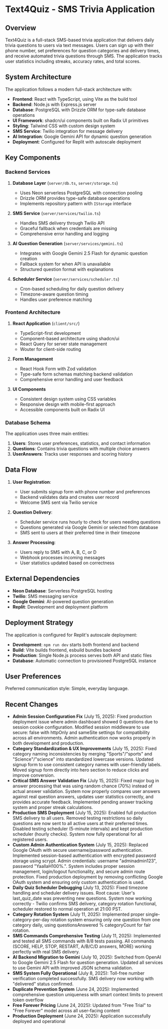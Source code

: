 # Text4Quiz - SMS Trivia Application

## Overview

Text4Quiz is a full-stack SMS-based trivia application that delivers daily trivia questions to users via text messages. Users can sign up with their phone number, set preferences for question categories and delivery times, and receive automated trivia questions through SMS. The application tracks user statistics including streaks, accuracy rates, and total scores.

## System Architecture

The application follows a modern full-stack architecture with:

- **Frontend**: React with TypeScript, using Vite as the build tool
- **Backend**: Node.js with Express.js server
- **Database**: PostgreSQL with Drizzle ORM for type-safe database operations
- **UI Framework**: shadcn/ui components built on Radix UI primitives
- **Styling**: Tailwind CSS with custom design system
- **SMS Service**: Twilio integration for message delivery
- **AI Integration**: Google Gemini API for dynamic question generation
- **Deployment**: Configured for Replit with autoscale deployment

## Key Components

### Backend Services

1. **Database Layer** (`server/db.ts`, `server/storage.ts`)
   - Uses Neon serverless PostgreSQL with connection pooling
   - Drizzle ORM provides type-safe database operations
   - Implements repository pattern with `IStorage` interface

2. **SMS Service** (`server/services/twilio.ts`)
   - Handles SMS delivery through Twilio API
   - Graceful fallback when credentials are missing
   - Comprehensive error handling and logging

3. **AI Question Generation** (`server/services/gemini.ts`)
   - Integrates with Google Gemini 2.5 Flash for dynamic question creation
   - Fallback system for when API is unavailable
   - Structured question format with explanations

4. **Scheduler Service** (`server/services/scheduler.ts`)
   - Cron-based scheduling for daily question delivery
   - Timezone-aware question timing
   - Handles user preference matching

### Frontend Architecture

1. **React Application** (`client/src/`)
   - TypeScript-first development
   - Component-based architecture using shadcn/ui
   - React Query for server state management
   - Wouter for client-side routing

2. **Form Management**
   - React Hook Form with Zod validation
   - Type-safe form schemas matching backend validation
   - Comprehensive error handling and user feedback

3. **UI Components**
   - Consistent design system using CSS variables
   - Responsive design with mobile-first approach
   - Accessible components built on Radix UI

### Database Schema

The application uses three main entities:

1. **Users**: Stores user preferences, statistics, and contact information
2. **Questions**: Contains trivia questions with multiple choice answers
3. **UserAnswers**: Tracks user responses and scoring history

## Data Flow

1. **User Registration**:
   - User submits signup form with phone number and preferences
   - Backend validates data and creates user record
   - Welcome SMS sent via Twilio service

2. **Question Delivery**:
   - Scheduler service runs hourly to check for users needing questions
   - Questions generated via Google Gemini or selected from database
   - SMS sent to users at their preferred time in their timezone

3. **Answer Processing**:
   - Users reply to SMS with A, B, C, or D
   - Webhook processes incoming messages
   - User statistics updated based on correctness

## External Dependencies

- **Neon Database**: Serverless PostgreSQL hosting
- **Twilio**: SMS messaging service
- **Google Gemini**: AI-powered question generation
- **Replit**: Development and deployment platform

## Deployment Strategy

The application is configured for Replit's autoscale deployment:

- **Development**: `npm run dev` starts both frontend and backend
- **Build**: Vite builds frontend, esbuild bundles backend
- **Production**: Single Node.js process serves both API and static files
- **Database**: Automatic connection to provisioned PostgreSQL instance

## User Preferences

Preferred communication style: Simple, everyday language.

## Recent Changes

- **Admin Session Configuration Fix** (July 15, 2025): Fixed production deployment issue where admin dashboard showed 0 questions due to session cookie configuration. Modified session middleware to use secure: false with httpOnly and sameSite settings for compatibility across all environments. Admin authentication now works properly in both development and production.
- **Category Standardization & UX Improvements** (July 15, 2025): Fixed category naming inconsistencies by merging "Sports"/"sports" and "Science"/"science" into standardized lowercase versions. Updated signup form to use consistent category names with user-friendly labels. Moved signup form directly into hero section to reduce clicks and improve conversion.
- **Critical SMS Answer Validation Fix** (July 15, 2025): Fixed major bug in answer processing that was using random chance (70%) instead of actual answer validation. System now properly compares user answers against real question answers, updates user statistics correctly, and provides accurate feedback. Implemented pending answer tracking system and proper streak calculations.
- **Production SMS Deployment** (July 15, 2025): Enabled full production SMS delivery to all users. Removed testing restrictions so daily questions are now sent to all active users at their preferred times. Disabled testing scheduler (5-minute intervals) and kept production scheduler (hourly checks). System now fully operational for all registered users.
- **Custom Admin Authentication System** (July 15, 2025): Replaced Google OAuth with secure username/password authentication. Implemented session-based authentication with encrypted password storage using scrypt. Admin credentials: username "adminadmin123", password "YaallaH100%.". System includes proper session management, login/logout functionality, and secure admin route protection. Fixed production deployment by removing conflicting Google OAuth system and ensuring only custom authentication is used.
- **Daily Quiz Scheduler Debugging** (July 13, 2025): Fixed timezone handling and scheduler delivery issues. Root cause: User's last_quiz_date was preventing new questions. System now working correctly - Twilio confirms SMS delivery, category rotation functional, scheduler restored to normal operation at 21:00 PST.
- **Category Rotation System** (July 11, 2025): Implemented proper single-category-per-day rotation system ensuring only one question from one category daily, using questionsAnswered % categoryCount for fair rotation.
- **SMS Commands Comprehensive Testing** (July 11, 2025): Implemented and tested all SMS commands with 8/8 tests passing. All commands (SCORE, HELP, STOP, RESTART, A/B/C/D answers, MORE) working perfectly with real SMS delivery.
- **AI Backend Migration to Gemini** (July 10, 2025): Switched from OpenAI to Google Gemini 2.5 Flash for question generation. Updated all services to use Gemini API with improved JSON schema validation.
- **SMS System Fully Operational** (July 8, 2025): Toll-free number verification completed successfully. SMS delivery now working with "delivered" status confirmed.
- **Duplicate Prevention System** (June 24, 2025): Implemented comprehensive question uniqueness with smart context limits to prevent token overflow
- **Free Forever Pricing** (June 24, 2025): Updated from "Free Trial" to "Free Forever" model across all user-facing content
- **Production Deployment** (June 24, 2025): Application successfully deployed and operational